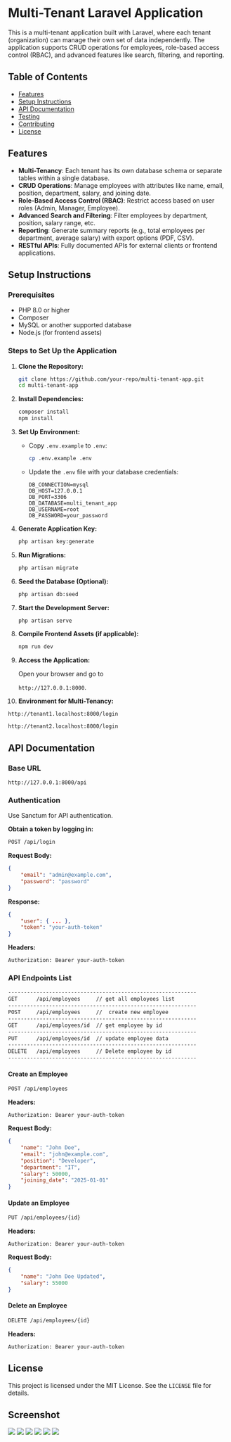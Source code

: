 # Multi-Tenant Laravel Application

This is a multi-tenant application built with Laravel, where each tenant (organization) can manage their own set of data independently. The application supports CRUD operations for employees, role-based access control (RBAC), and advanced features like search, filtering, and reporting.

## Table of Contents
- [Features](#features)
- [Setup Instructions](#setup-instructions)
- [API Documentation](#api-documentation)
- [Testing](#testing)
- [Contributing](#contributing)
- [License](#license)

## Features
- **Multi-Tenancy**: Each tenant has its own database schema or separate tables within a single database.
- **CRUD Operations**: Manage employees with attributes like name, email, position, department, salary, and joining date.
- **Role-Based Access Control (RBAC)**: Restrict access based on user roles (Admin, Manager, Employee).
- **Advanced Search and Filtering**: Filter employees by department, position, salary range, etc.
- **Reporting**: Generate summary reports (e.g., total employees per department, average salary) with export options (PDF, CSV).
- **RESTful APIs**: Fully documented APIs for external clients or frontend applications.

## Setup Instructions
### Prerequisites
- PHP 8.0 or higher
- Composer
- MySQL or another supported database
- Node.js (for frontend assets)

### Steps to Set Up the Application
1. **Clone the Repository:**
   ```bash
   git clone https://github.com/your-repo/multi-tenant-app.git
   cd multi-tenant-app
   ```

2. **Install Dependencies:**
   ```bash
   composer install
   npm install
   ```

3. **Set Up Environment:**
   - Copy `.env.example` to `.env`:
     ```bash
     cp .env.example .env
     ```
   - Update the `.env` file with your database credentials:
     ```env
     DB_CONNECTION=mysql
     DB_HOST=127.0.0.1
     DB_PORT=3306
     DB_DATABASE=multi_tenant_app
     DB_USERNAME=root
     DB_PASSWORD=your_password
     ```

4. **Generate Application Key:**
   ```bash
   php artisan key:generate
   ```

5. **Run Migrations:**
   ```bash
   php artisan migrate
   ```

6. **Seed the Database (Optional):**
   ```bash
   php artisan db:seed
   ```

7. **Start the Development Server:**
   ```bash
   php artisan serve
   ```

8. **Compile Frontend Assets (if applicable):**
   ```bash
   npm run dev
   ```

9. **Access the Application:**

   Open your browser and go to  
   
   `http://127.0.0.1:8000`.

10. **Environment for Multi-Tenancy:**

   `http://tenant1.localhost:8000/login`

   `http://tenant2.localhost:8000/login`
   


## API Documentation
### Base URL
```
http://127.0.0.1:8000/api
```

### Authentication
Use Sanctum for API authentication.

**Obtain a token by logging in:**
```bash
POST /api/login
```
**Request Body:**
```json
{
    "email": "admin@example.com",
    "password": "password"
}
```
**Response:**
```json
{
    "user": { ... },
    "token": "your-auth-token"
}
```
**Headers:**
```
Authorization: Bearer your-auth-token
```

### API Endpoints List

```bash
------------------------------------------------------------
GET      /api/employees     // get all employees list
------------------------------------------------------------
POST     /api/employees     //  create new employee
------------------------------------------------------------
GET      /api/employees/id  // get employee by id
------------------------------------------------------------
PUT      /api/employees/id  // update employee data
------------------------------------------------------------
DELETE   /api/employees     // Delete employee by id
------------------------------------------------------------
```

#### Create an Employee
```bash
POST /api/employees
```
**Headers:**
```
Authorization: Bearer your-auth-token
```
**Request Body:**
```json
{
    "name": "John Doe",
    "email": "john@example.com",
    "position": "Developer",
    "department": "IT",
    "salary": 50000,
    "joining_date": "2025-01-01"
}
```

#### Update an Employee
```bash
PUT /api/employees/{id}
```
**Headers:**
```
Authorization: Bearer your-auth-token
```
**Request Body:**
```json
{
    "name": "John Doe Updated",
    "salary": 55000
}
```

#### Delete an Employee
```bash
DELETE /api/employees/{id}
```
**Headers:**
```
Authorization: Bearer your-auth-token
```

## License
This project is licensed under the MIT License. See the `LICENSE` file for details.

## Screenshot

<img src ="Screenshot-1.png">
<img src ="Screenshot-2.png">
<img src ="Screenshot-3.png">
<img src ="Screenshot-4.png">
<img src ="Screenshot-5.png">
<img src ="Screenshot-6.png">

